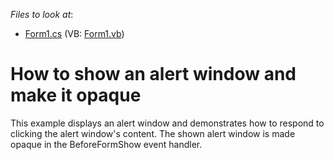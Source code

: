 <!-- default file list -->
*Files to look at*:

* [Form1.cs](./CS/ShowAlertWindow/Form1.cs) (VB: [Form1.vb](./VB/ShowAlertWindow/Form1.vb))
<!-- default file list end -->
# How to show an alert window and make it opaque


<p>This example displays an alert window and demonstrates how to respond to clicking the alert window's content. The shown alert window is made opaque in the BeforeFormShow event handler.</p>

<br/>



